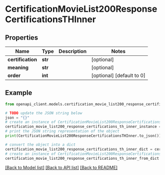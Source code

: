 # CertificationMovieList200ResponseCertificationsTHInner


## Properties

Name | Type | Description | Notes
------------ | ------------- | ------------- | -------------
**certification** | **str** |  | [optional] 
**meaning** | **str** |  | [optional] 
**order** | **int** |  | [optional] [default to 0]

## Example

```python
from openapi_client.models.certification_movie_list200_response_certifications_th_inner import CertificationMovieList200ResponseCertificationsTHInner

# TODO update the JSON string below
json = "{}"
# create an instance of CertificationMovieList200ResponseCertificationsTHInner from a JSON string
certification_movie_list200_response_certifications_th_inner_instance = CertificationMovieList200ResponseCertificationsTHInner.from_json(json)
# print the JSON string representation of the object
print(CertificationMovieList200ResponseCertificationsTHInner.to_json())

# convert the object into a dict
certification_movie_list200_response_certifications_th_inner_dict = certification_movie_list200_response_certifications_th_inner_instance.to_dict()
# create an instance of CertificationMovieList200ResponseCertificationsTHInner from a dict
certification_movie_list200_response_certifications_th_inner_from_dict = CertificationMovieList200ResponseCertificationsTHInner.from_dict(certification_movie_list200_response_certifications_th_inner_dict)
```
[[Back to Model list]](../README.md#documentation-for-models) [[Back to API list]](../README.md#documentation-for-api-endpoints) [[Back to README]](../README.md)


